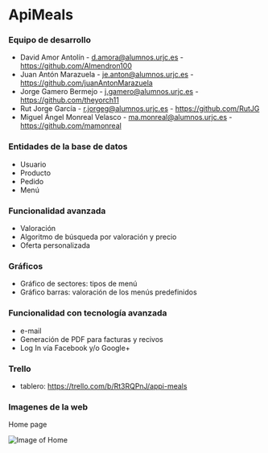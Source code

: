 # ApiMeals

### Equipo de desarrollo
- David Amor Antolín - d.amora@alumnos.urjc.es - https://github.com/Almendron100
- Juan Antón Marazuela - je.anton@alumnos.urjc.es - https://github.com/juanAntonMarazuela
- Jorge Gamero Bermejo - j.gamero@alumnos.urjc.es - https://github.com/theyorch11
- Rut Jorge García - r.jorgeg@alumnos.urjc.es - https://github.com/RutJG
- Miguel Ángel Monreal Velasco - ma.monreal@alumnos.urjc.es - https://github.com/mamonreal

### Entidades de la base de datos
- Usuario
- Producto
- Pedido
- Menú

### Funcionalidad avanzada
- Valoración
- Algoritmo de búsqueda por valoración y precio
- Oferta personalizada

### Gráficos
- Gráfico de sectores: tipos de menú
- Gráfico barras: valoración de los menús predefinidos

### Funcionalidad con tecnología avanzada
- e-mail
- Generación de PDF para facturas y recivos
- Log In vía Facebook y/o Google+

### Trello
- tablero: https://trello.com/b/Rt3RQPnJ/appi-meals

### Imagenes de la web

Home page

![Image of Home](https://github.com/mamonreal/DAW-G10-2018/blob/master/imagenesReadme/Captura%20de%20pantalla%202018-02-05%2012.27.59.png)
